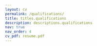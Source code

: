 ```yaml
---
layout: cv
permalink: /qualifications/
title: titles.qualifications
description: descriptions.qualifications
nav: true
nav_order: 4
cv_pdf: resume.pdf
---
```

